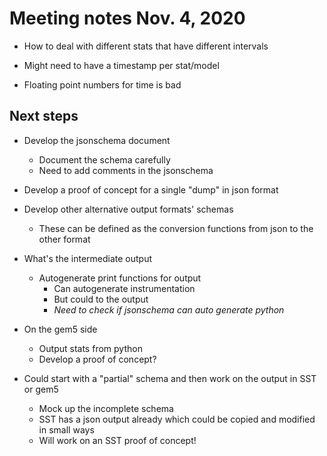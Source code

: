 # Meeting notes Nov. 4, 2020

- How to deal with different stats that have different intervals

- Might need to have a timestamp per stat/model

- Floating point numbers for time is bad

## Next steps

- Develop the jsonschema document
  - Document the schema carefully
  - Need to add comments in the jsonschema

- Develop a proof of concept for a single "dump" in json format

- Develop other alternative output formats' schemas
  - These can be defined as the conversion functions from json to the other format
- What's the intermediate output
  - Autogenerate print functions for output
    - Can autogenerate instrumentation
    - But could to the output
    - *Need to check if jsonschema can auto generate python*

- On the gem5 side
  - Output stats from python
  - Develop a proof of concept?

- Could start with a "partial" schema and then work on the output in SST or gem5
  - Mock up the incomplete schema
  - SST has a json output already which could be copied and modified in small ways
  - Will work on an SST proof of concept!
